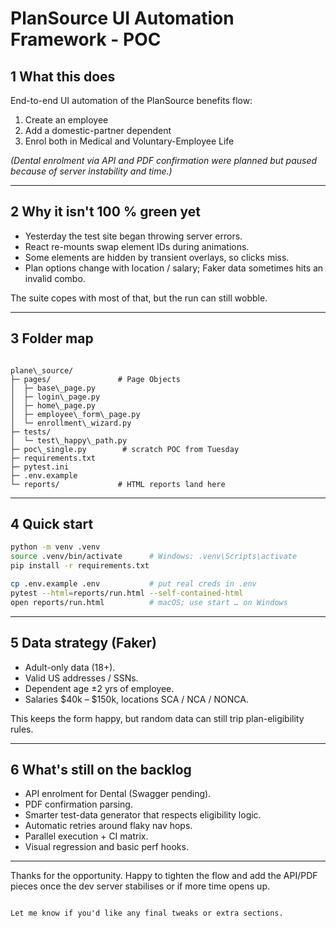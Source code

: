 # PlanSource UI Automation Framework - POC

## 1  What this does
End-to-end UI automation of the PlanSource benefits flow:

1. Create an employee  
2. Add a domestic-partner dependent  
3. Enrol both in Medical and Voluntary-Employee Life

*(Dental enrolment via API and PDF confirmation were planned but paused because of server instability and time.)*

---

## 2  Why it isn't 100 % green yet
* Yesterday the test site began throwing server errors.  
* React re-mounts swap element IDs during animations.  
* Some elements are hidden by transient overlays, so clicks miss.  
* Plan options change with location / salary; Faker data sometimes hits an invalid combo.

The suite copes with most of that, but the run can still wobble.

---

## 3  Folder map
```

plane\_source/
├─ pages/               # Page Objects
│  ├─ base\_page.py
│  ├─ login\_page.py
│  ├─ home\_page.py
│  ├─ employee\_form\_page.py
│  └─ enrollment\_wizard.py
├─ tests/
│  └─ test\_happy\_path.py
├─ poc\_single.py        # scratch POC from Tuesday
├─ requirements.txt
├─ pytest.ini
├─ .env.example
└─ reports/             # HTML reports land here

````

---

## 4  Quick start

```bash
python -m venv .venv
source .venv/bin/activate      # Windows: .venv\Scripts\activate
pip install -r requirements.txt

cp .env.example .env           # put real creds in .env
pytest --html=reports/run.html --self-contained-html
open reports/run.html          # macOS; use start … on Windows
```

---

## 5  Data strategy (Faker)

* Adult-only data (18+).
* Valid US addresses / SSNs.
* Dependent age ±2 yrs of employee.
* Salaries $40k – $150k, locations SCA / NCA / NONCA.

This keeps the form happy, but random data can still trip plan-eligibility rules.

---

## 6  What's still on the backlog

* API enrolment for Dental (Swagger pending).
* PDF confirmation parsing.
* Smarter test-data generator that respects eligibility logic.
* Automatic retries around flaky nav hops.
* Parallel execution + CI matrix.
* Visual regression and basic perf hooks.

---

Thanks for the opportunity.
Happy to tighten the flow and add the API/PDF pieces once the dev server stabilises or if more time opens up.

```

Let me know if you'd like any final tweaks or extra sections.
